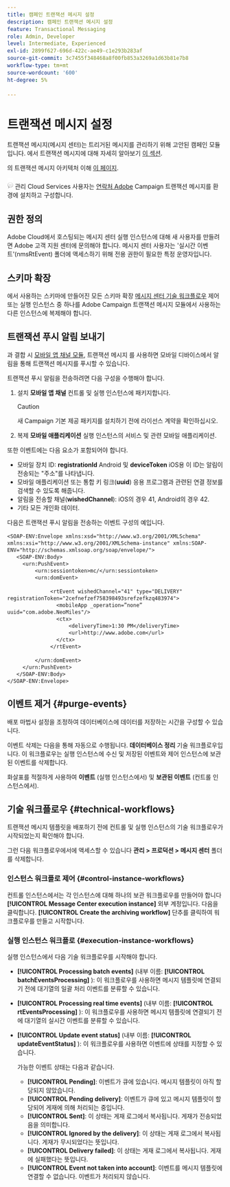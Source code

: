 ```yaml
---
title: 캠페인 트랜잭션 메시지 설정
description: 캠페인 트랜잭션 메시지 설정
feature: Transactional Messaging
role: Admin, Developer
level: Intermediate, Experienced
exl-id: 2899f627-696d-422c-ae49-c1e293b283af
source-git-commit: 3c7455f348468a8f00fb853a3269a1d63b81e7b8
workflow-type: tm+mt
source-wordcount: '600'
ht-degree: 5%

---
```


# 트랜잭션 메시지 설정

트랜잭션 메시지(메시지 센터)는 트리거된 메시지를 관리하기 위해 고안된 캠페인 모듈입니다. 에서 트랜잭션 메시지에 대해 자세히 알아보기 [이 섹션](../send/transactional.md).

의 트랜잭션 메시지 아키텍처 이해 [이 페이지](../architecture/architecture.md#transac-msg-archi).

![](../assets/do-not-localize/speech.png) 관리 Cloud Services 사용자는 [연락처 Adobe](../start/campaign-faq.md#support) Campaign 트랜잭션 메시지를 환경에 설치하고 구성합니다.

## 권한 정의

Adobe Cloud에서 호스팅되는 메시지 센터 실행 인스턴스에 대해 새 사용자를 만들려면 Adobe 고객 지원 센터에 문의해야 합니다. 메시지 센터 사용자는 &#39;실시간 이벤트&#39;(nmsRtEvent) 폴더에 액세스하기 위해 전용 권한이 필요한 특정 운영자입니다.

## 스키마 확장

에서 사용하는 스키마에 만들어진 모든 스키마 확장 [메시지 센터 기술 워크플로우](#technical-workflows) 제어 또는 실행 인스턴스 중 하나를 Adobe Campaign 트랜잭션 메시지 모듈에서 사용하는 다른 인스턴스에 복제해야 합니다.

## 트랜잭션 푸시 알림 보내기

과 결합 시 [모바일 앱 채널 모듈](../send/push.md), 트랜잭션 메시지 를 사용하면 모바일 디바이스에서 알림을 통해 트랜잭션 메시지를 푸시할 수 있습니다.

트랜잭션 푸시 알림을 전송하려면 다음 구성을 수행해야 합니다.

1. 설치 **모바일 앱 채널** 컨트롤 및 실행 인스턴스에 패키지합니다.

   >[!CAUTION]
   >
   >새 Campaign 기본 제공 패키지를 설치하기 전에 라이선스 계약을 확인하십시오.

1. 복제 **모바일 애플리케이션** 실행 인스턴스의 서비스 및 관련 모바일 애플리케이션.

또한 이벤트에는 다음 요소가 포함되어야 합니다.

* 모바일 장치 ID: **registrationId** Android 및 **deviceToken** iOS용 이 ID는 알림이 전송되는 &quot;주소&quot;를 나타냅니다.
* 모바일 애플리케이션 또는 통합 키 링크(**uuid**) 응용 프로그램과 관련된 연결 정보를 검색할 수 있도록 해줍니다.
* 알림을 전송할 채널(**wishedChannel**): iOS의 경우 41, Android의 경우 42.
* 기타 모든 개인화 데이터.

다음은 트랜잭션 푸시 알림을 전송하는 이벤트 구성의 예입니다.

```
<SOAP-ENV:Envelope xmlns:xsd="http://www.w3.org/2001/XMLSchema" xmlns:xsi="http://www.w3.org/2001/XMLSchema-instance" xmlns:SOAP-ENV="http://schemas.xmlsoap.org/soap/envelope/">
   <SOAP-ENV:Body>
     <urn:PushEvent>
         <urn:sessiontoken>mc/</urn:sessiontoken>
         <urn:domEvent>

              <rtEvent wishedChannel="41" type="DELIVERY" registrationToken="2cefnefzef758398493srefzefkzq483974">
                <mobileApp _operation=”none” uuid="com.adobe.NeoMiles"/>
                <ctx>
                    <deliveryTime>1:30 PM</deliveryTime>
                    <url>http://www.adobe.com</url>
                </ctx>
              </rtEvent>

         </urn:domEvent>
     </urn:PushEvent>           
   </SOAP-ENV:Body>
</SOAP-ENV:Envelope>
```



## 이벤트 제거 {#purge-events}

배포 마법사 설정을 조정하여 데이터베이스에 데이터를 저장하는 시간을 구성할 수 있습니다.

이벤트 삭제는 다음을 통해 자동으로 수행됩니다. **데이터베이스 정리** 기술 워크플로우입니다. 이 워크플로우는 실행 인스턴스에 수신 및 저장된 이벤트와 제어 인스턴스에 보관된 이벤트를 삭제합니다.

화살표를 적절하게 사용하여 **이벤트** (실행 인스턴스에서) 및 **보관된 이벤트** (컨트롤 인스턴스에서).


## 기술 워크플로우 {#technical-workflows}

트랜잭션 메시지 템플릿을 배포하기 전에 컨트롤 및 실행 인스턴스의 기술 워크플로우가 시작되었는지 확인해야 합니다.

그런 다음 워크플로우에서에 액세스할 수 있습니다 **관리 > 프로덕션 > 메시지 센터** 폴더를 삭제합니다.

### 인스턴스 워크플로 제어 {#control-instance-workflows}

컨트롤 인스턴스에서는 각 인스턴스에 대해 하나의 보관 워크플로우를 만들어야 합니다 **[!UICONTROL Message Center execution instance]** 외부 계정입니다. 다음을 클릭합니다. **[!UICONTROL Create the archiving workflow]** 단추를 클릭하여 워크플로우를 만들고 시작합니다.

### 실행 인스턴스 워크플로 {#execution-instance-workflows}

실행 인스턴스에서 다음 기술 워크플로우를 시작해야 합니다.

* **[!UICONTROL Processing batch events]** (내부 이름: **[!UICONTROL batchEventsProcessing]** ): 이 워크플로우를 사용하면 메시지 템플릿에 연결되기 전에 대기열의 일괄 처리 이벤트를 분류할 수 있습니다.
* **[!UICONTROL Processing real time events]** (내부 이름: **[!UICONTROL rtEventsProcessing]** ): 이 워크플로우를 사용하면 메시지 템플릿에 연결되기 전에 대기열의 실시간 이벤트를 분류할 수 있습니다.
* **[!UICONTROL Update event status]** (내부 이름: **[!UICONTROL updateEventStatus]** ): 이 워크플로우를 사용하면 이벤트에 상태를 지정할 수 있습니다.

   가능한 이벤트 상태는 다음과 같습니다.

   * **[!UICONTROL Pending]**: 이벤트가 큐에 있습니다. 메시지 템플릿이 아직 할당되지 않았습니다.
   * **[!UICONTROL Pending delivery]**: 이벤트가 큐에 있고 메시지 템플릿이 할당되어 게재에 의해 처리되는 중입니다.
   * **[!UICONTROL Sent]**: 이 상태는 게재 로그에서 복사됩니다. 게재가 전송되었음을 의미합니다.
   * **[!UICONTROL Ignored by the delivery]**: 이 상태는 게재 로그에서 복사됩니다. 게재가 무시되었다는 뜻입니다.
   * **[!UICONTROL Delivery failed]**: 이 상태는 게재 로그에서 복사됩니다. 게재에 실패했다는 뜻입니다.
   * **[!UICONTROL Event not taken into account]**: 이벤트를 메시지 템플릿에 연결할 수 없습니다. 이벤트가 처리되지 않습니다.
